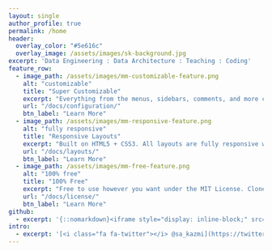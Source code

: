 ```yaml
---
layout: single
author_profile: true
permalink: /home
header:
  overlay_color: "#5e616c"
  overlay_image: /assets/images/sk-background.jpg
excerpt: 'Data Engineering : Data Architecture : Teaching : Coding'
feature_row:
  - image_path: /assets/images/mm-customizable-feature.png
    alt: "customizable"
    title: "Super Customizable"
    excerpt: "Everything from the menus, sidebars, comments, and more can be configured or set with YAML Front Matter."
    url: "/docs/configuration/"
    btn_label: "Learn More"
  - image_path: /assets/images/mm-responsive-feature.png
    alt: "fully responsive"
    title: "Responsive Layouts"
    excerpt: "Built on HTML5 + CSS3. All layouts are fully responsive with helpers to augment your content."
    url: "/docs/layouts/"
    btn_label: "Learn More"
  - image_path: /assets/images/mm-free-feature.png
    alt: "100% free"
    title: "100% Free"
    excerpt: "Free to use however you want under the MIT License. Clone it, fork it, customize it, whatever!"
    url: "/docs/license/"
    btn_label: "Learn More"
github:
  - excerpt: '{::nomarkdown}<iframe style="display: inline-block;" src="https://ghbtns.com/github-btn.html?user=rizkaz&repo=sairakazmi&type=star&count=true&size=large" frameborder="0" scrolling="0" width="160px" height="30px"></iframe> <iframe style="display: inline-block;" src="https://ghbtns.com/github-btn.html?user=rizkaz&repo=sairakazmi&type=fork&count=true&size=large" frameborder="0" scrolling="0" width="158px" height="30px"></iframe>{:/nomarkdown}'
intro:
  - excerpt: '[<i class="fa fa-twitter"></i> @sa_kazmi](https://twitter.com/sa_kazmi){: .btn .btn--twitter}'
---
```


<!-- {% include feature_row id="about" type="center" %} -->
<!-- {% include feature_row id="intro" type="center" %} -->
<!-- {% include feature_row %} -->
